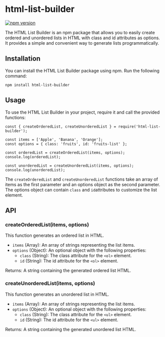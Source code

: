 # html-list-builder

[![npm version](https://img.shields.io/npm/v/html-list-builder.svg)](https://www.npmjs.com/package/html-list-builder)

The HTML List Builder is an npm package that allows you to easily create ordered and unordered lists in HTML with class and id attributes as options. It provides a simple and convenient way to generate lists programmatically.

## Installation

You can install the HTML List Builder package using npm. Run the following command:

```
npm install html-list-builder
```

## Usage

To use the HTML List Builder in your project, require it and call the provided functions:

```
const { createOrderedList, createUnorderedList } = require('html-list-builder');

const items = ['Apple', 'Banana', 'Orange'];
const options = { class: 'fruits', id: 'fruits-list' };

const orderedList = createOrderedList(items, options);
console.log(orderedList);

const unorderedList = createUnorderedList(items, options);
console.log(unorderedList);

```

The `createOrderedList` and `createUnorderedList` functions take an array of items as the first parameter and an options object as the second parameter. The options object can contain `class` and `id`attributes to customize the list element.

## API

### createOrderedList(items, options)

This function generates an ordered list in HTML.

* `items` (Array): An array of strings representing the list items.
* `options` (Object): An optional object with the following properties:
  * `class` (String): The class attribute for the `<ol>` element.
  * `id` (String): The id attribute for the `<ol>` element.

Returns: A string containing the generated ordered list HTML.

### createUnorderedList(items, options)

This function generates an unordered list in HTML.

* `items` (Array): An array of strings representing the list items.
* `options` (Object): An optional object with the following properties:
  * `class` (String): The class attribute for the `<ul>` element.
  * `id` (String): The id attribute for the `<ul>` element.

Returns: A string containing the generated unordered list HTML.
